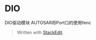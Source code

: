 # DIO
DIO驱动模块
AUTOSAR将Port口的使用fenc


> Written with [StackEdit](https://stackedit.io/).
<!--stackedit_data:
eyJoaXN0b3J5IjpbLTE2MDUxODIwMDYsODI5MTA5MTRdfQ==
-->
